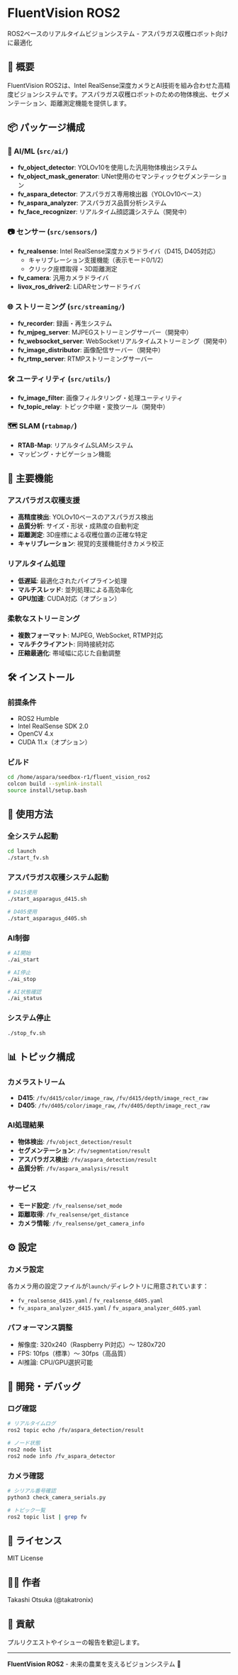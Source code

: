 # FluentVision ROS2

ROS2ベースのリアルタイムビジョンシステム - アスパラガス収穫ロボット向けに最適化

## 🚀 概要

FluentVision ROS2は、Intel RealSense深度カメラとAI技術を組み合わせた高精度ビジョンシステムです。アスパラガス収穫ロボットのための物体検出、セグメンテーション、距離測定機能を提供します。

## 📦 パッケージ構成

### 🤖 AI/ML (`src/ai/`)
- **fv_object_detector**: YOLOv10を使用した汎用物体検出システム
- **fv_object_mask_generator**: UNet使用のセマンティックセグメンテーション
- **fv_aspara_detector**: アスパラガス専用検出器（YOLOv10ベース）
- **fv_aspara_analyzer**: アスパラガス品質分析システム
- **fv_face_recognizer**: リアルタイム顔認識システム（開発中）

### 📷 センサー (`src/sensors/`)
- **fv_realsense**: Intel RealSense深度カメラドライバ（D415, D405対応）
  - キャリブレーション支援機能（表示モード0/1/2）
  - クリック座標取得・3D距離測定
- **fv_camera**: 汎用カメラドライバ
- **livox_ros_driver2**: LiDARセンサードライバ

### 🌐 ストリーミング (`src/streaming/`)
- **fv_recorder**: 録画・再生システム
- **fv_mjpeg_server**: MJPEGストリーミングサーバー（開発中）
- **fv_websocket_server**: WebSocketリアルタイムストリーミング（開発中）
- **fv_image_distributor**: 画像配信サーバー（開発中）
- **fv_rtmp_server**: RTMPストリーミングサーバー

### 🛠️ ユーティリティ (`src/utils/`)
- **fv_image_filter**: 画像フィルタリング・処理ユーティリティ
- **fv_topic_relay**: トピック中継・変換ツール（開発中）

### 🗺️ SLAM (`rtabmap/`)
- **RTAB-Map**: リアルタイムSLAMシステム
- マッピング・ナビゲーション機能

## 🎯 主要機能

### アスパラガス収穫支援
- **高精度検出**: YOLOv10ベースのアスパラガス検出
- **品質分析**: サイズ・形状・成熟度の自動判定
- **距離測定**: 3D座標による収穫位置の正確な特定
- **キャリブレーション**: 視覚的支援機能付きカメラ校正

### リアルタイム処理
- **低遅延**: 最適化されたパイプライン処理
- **マルチスレッド**: 並列処理による高効率化
- **GPU加速**: CUDA対応（オプション）

### 柔軟なストリーミング
- **複数フォーマット**: MJPEG, WebSocket, RTMP対応
- **マルチクライアント**: 同時接続対応
- **圧縮最適化**: 帯域幅に応じた自動調整

## 🛠️ インストール

### 前提条件
- ROS2 Humble
- Intel RealSense SDK 2.0
- OpenCV 4.x
- CUDA 11.x（オプション）

### ビルド
```bash
cd /home/aspara/seedbox-r1/fluent_vision_ros2
colcon build --symlink-install
source install/setup.bash
```

## 🚀 使用方法

### 全システム起動
```bash
cd launch
./start_fv.sh
```

### アスパラガス収穫システム起動
```bash
# D415使用
./start_asparagus_d415.sh

# D405使用  
./start_asparagus_d405.sh
```

### AI制御
```bash
# AI開始
./ai_start

# AI停止
./ai_stop

# AI状態確認
./ai_status
```

### システム停止
```bash
./stop_fv.sh
```

## 📊 トピック構成

### カメラストリーム
- **D415**: `/fv/d415/color/image_raw`, `/fv/d415/depth/image_rect_raw`
- **D405**: `/fv/d405/color/image_raw`, `/fv/d405/depth/image_rect_raw`

### AI処理結果
- **物体検出**: `/fv/object_detection/result`
- **セグメンテーション**: `/fv/segmentation/result`
- **アスパラガス検出**: `/fv/aspara_detection/result`
- **品質分析**: `/fv/aspara_analysis/result`

### サービス
- **モード設定**: `/fv_realsense/set_mode`
- **距離取得**: `/fv_realsense/get_distance`
- **カメラ情報**: `/fv_realsense/get_camera_info`

## ⚙️ 設定

### カメラ設定
各カメラ用の設定ファイルが`launch/`ディレクトリに用意されています：
- `fv_realsense_d415.yaml` / `fv_realsense_d405.yaml`
- `fv_aspara_analyzer_d415.yaml` / `fv_aspara_analyzer_d405.yaml`

### パフォーマンス調整
- 解像度: 320x240（Raspberry Pi対応）〜 1280x720
- FPS: 10fps（標準）〜 30fps（高品質）
- AI推論: CPU/GPU選択可能

## 🔧 開発・デバッグ

### ログ確認
```bash
# リアルタイムログ
ros2 topic echo /fv/aspara_detection/result

# ノード状態
ros2 node list
ros2 node info /fv_aspara_detector
```

### カメラ確認
```bash
# シリアル番号確認
python3 check_camera_serials.py

# トピック一覧
ros2 topic list | grep fv
```

## 📝 ライセンス

MIT License

## 👨‍💻 作者

Takashi Otsuka (@takatronix)

## 🤝 貢献

プルリクエストやイシューの報告を歓迎します。

---

**FluentVision ROS2** - 未来の農業を支えるビジョンシステム 🌱